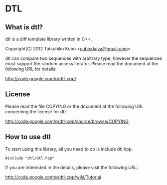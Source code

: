 DTL
===

What is dtl?
------------

dtl is a diff template library written in C++.

Copyright(C) 2012 Tatsuhiko Kubo <<cubicdaiya@gmail.com>>

dtl can compare two sequences with arbitrary type, however the sequences must support the random access iterator.
Please read the document at the following URL for details:

<http://code.google.com/p/dtl-cpp/>


License
-------

Please read the file COPYING or the document at the following URL concerning the license for dtl:

<http://code.google.com/p/dtl-cpp/source/browse/COPYING>


How to use dtl
--------------

To start using this library, all you need to do is include dtl.hpp.

    #include "dtl/dtl.hpp"

If you are interested in the details, please visit the following URL:

<http://code.google.com/p/dtl-cpp/wiki/Tutorial>
